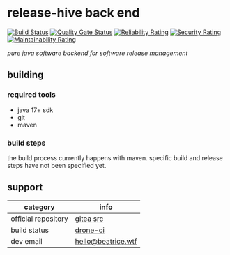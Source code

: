 # release-hive back end
[![Build Status](https://drone.beatrice.wtf/api/badges/bea/release-hive/status.svg)](https://drone.beatrice.wtf/bea/release-hive)
[![Quality Gate Status](https://sonar.beatrice.wtf/api/project_badges/measure?project=relhive&metric=alert_status&token=sqb_4f7b91f9a42424c2435f3d14de1fe4654a3cab5d)](https://sonar.beatrice.wtf/dashboard?id=relhive)
[![Reliability Rating](https://sonar.beatrice.wtf/api/project_badges/measure?project=relhive&metric=reliability_rating&token=sqb_4f7b91f9a42424c2435f3d14de1fe4654a3cab5d)](https://sonar.beatrice.wtf/dashboard?id=relhive)
[![Security Rating](https://sonar.beatrice.wtf/api/project_badges/measure?project=relhive&metric=security_rating&token=sqb_4f7b91f9a42424c2435f3d14de1fe4654a3cab5d)](https://sonar.beatrice.wtf/dashboard?id=relhive)
[![Maintainability Rating](https://sonar.beatrice.wtf/api/project_badges/measure?project=relhive&metric=sqale_rating&token=sqb_4f7b91f9a42424c2435f3d14de1fe4654a3cab5d)](https://sonar.beatrice.wtf/dashboard?id=relhive)


*pure java software backend for software release management*  
  
## building  
### required tools  
   
 - java 17+ sdk  
 - git  
 - maven  
  
### build steps  
the build process currently happens with maven.
specific build and release steps have not been specified yet.  
  
## support
| category            | info                                                       |
|---------------------|------------------------------------------------------------|
| official repository | [gitea src](https://git.beatrice.wtf/bea/release-hive.git) |
| build status        | [drone-ci](https://drone.beatrice.wtf/bea/release-hive)    |
| dev email           | [hello@beatrice.wtf](mailto:hello@beatrice.wtf)            |
